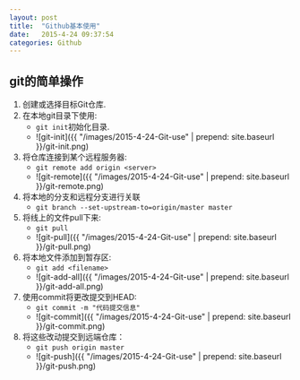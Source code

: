 ```yaml
---
layout: post
title:  "Github基本使用"
date:   2015-4-24 09:37:54
categories: Github
---
```

## git的简单操作 
1. 创建或选择目标Git仓库.
2. 在本地git目录下使用: 
    - `git init`初始化目录.
    - ![git-init]({{ "/images/2015-4-24-Git-use" | prepend: site.baseurl }}/git-init.png)
3. 将仓库连接到某个远程服务器: 
    - `git remote add origin <server>`
    - ![git-remote]({{ "/images/2015-4-24-Git-use" | prepend: site.baseurl }}/git-remote.png)
4. 将本地的分支和远程分支进行关联
    - `git branch --set-upstream-to=origin/master master`
5. 将线上的文件pull下来:
    - `git pull`
    - ![git-pull]({{ "/images/2015-4-24-Git-use" | prepend: site.baseurl }}/git-pull.png)
6. 将本地文件添加到暂存区: 
    - `git add <filename>`
    - ![git-add-all]({{ "/images/2015-4-24-Git-use" | prepend: site.baseurl }}/git-add-all.png)
7. 使用commit将更改提交到HEAD: 
    - `git commit -m "代码提交信息"`
    - ![git-commit]({{ "/images/2015-4-24-Git-use" | prepend: site.baseurl }}/git-commit.png)
8. 将这些改动提交到远端仓库：
    - `git push origin master` 
    - ![git-push]({{ "/images/2015-4-24-Git-use" | prepend: site.baseurl }}/git-push.png)

